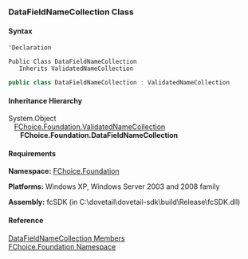 ﻿### DataFieldNameCollection Class

#### Syntax

```vbnet
'Declaration

Public Class DataFieldNameCollection 
   Inherits ValidatedNameCollection
```

```csharp
public class DataFieldNameCollection : ValidatedNameCollection
``` 

#### Inheritance Hierarchy

System.Object  
   [FChoice.Foundation.ValidatedNameCollection](fcSDK~FChoice.Foundation.ValidatedNameCollection.md)  
      **FChoice.Foundation.DataFieldNameCollection**  

#### Requirements

**Namespace:** [FChoice.Foundation](fcSDK~FChoice.Foundation_namespace.md)

**Platforms:** Windows XP, Windows Server 2003 and 2008 family

**Assembly:** fcSDK (in C:\\dovetail\\dovetail-sdk\\build\\Release\\fcSDK.dll)

#### Reference

[DataFieldNameCollection Members](fcSDK~FChoice.Foundation.DataFieldNameCollection_members.md)  
[FChoice.Foundation Namespace](fcSDK~FChoice.Foundation_namespace.md)